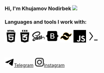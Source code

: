 

### Hi, I'm Khujamov Nodirbek <img src="https://media.giphy.com/media/hvRJCLFzcasrR4ia7z/giphy.gif" width="3%">


### Languages and tools I work with:
<code><img src="./Svg/html5-01-svgrepo-com.svg" width="40px" alt=""></code>
<code><img src="./Svg/css3-01-svgrepo-com.svg" width="40px"  alt=""></code>
<code><img src="./Svg/sass-svgrepo-com (1).svg" width="40px"  alt=""></code>
<code><img src="./Svg/bootstrap-fill-svgrepo-com.svg" width="40px"  alt=""></code>
<code><img src="./Svg/tailwind-svgrepo-com (1).svg" width="40px"  alt=""></code>
<code><img src="./Svg/javascript-155-svgrepo-com.svg" width="40px"  alt=""></code>
<img src="./Svg/termux-svgrepo-com.svg" width="40px"  alt="">



</code>
<br />


[<code><img src="./Svg/telegram-svgrepo-com.svg" width="30px"  alt=""></code>Telegram](https://t.me/khujamovdev)
[<code><img src="./Svg/instagram-svgrepo-com.svg" width="30px"  alt=""></code>Instagram](https://instagram.com/@khujamov_codes)
